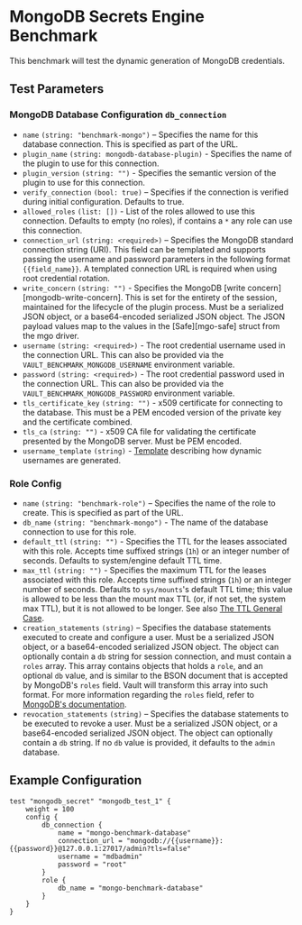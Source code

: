 # MongoDB Secrets Engine Benchmark

This benchmark will test the dynamic generation of MongoDB credentials.

## Test Parameters

### MongoDB Database Configuration `db_connection`

- `name` `(string: "benchmark-mongo")` – Specifies the name for this database
  connection. This is specified as part of the URL.
- `plugin_name` `(string: mongodb-database-plugin)` - Specifies the name of the plugin to use
  for this connection.
- `plugin_version` `(string: "")` - Specifies the semantic version of the plugin to use for this connection.
- `verify_connection` `(bool: true)` – Specifies if the connection is verified
  during initial configuration. Defaults to true.
- `allowed_roles` `(list: [])` - List of the roles allowed to use this connection.
  Defaults to empty (no roles), if contains a `*` any role can use this connection.
- `connection_url` `(string: <required>)` – Specifies the MongoDB standard
  connection string (URI). This field can be templated and supports passing the
  username and password parameters in the following format `{{field_name}}`. A
  templated connection URL is required when using root credential rotation.
- `write_concern` `(string: "")` - Specifies the MongoDB [write
  concern][mongodb-write-concern]. This is set for the entirety of the session,
  maintained for the lifecycle of the plugin process. Must be a serialized JSON
  object, or a base64-encoded serialized JSON object. The JSON payload values
  map to the values in the [Safe][mgo-safe] struct from the mgo driver.
- `username` `(string: <required>)` - The root credential username used in the connection URL. This can also be provided via the `VAULT_BENCHMARK_MONGODB_USERNAME` environment variable.
- `password` `(string: <required>)` - The root credential password used in the connection URL. This can also be provided via the `VAULT_BENCHMARK_MONGODB_PASSWORD` environment variable.
- `tls_certificate_key` `(string: "")` - x509 certificate for connecting to the database.
  This must be a PEM encoded version of the private key and the certificate combined.
- `tls_ca` `(string: "")` - x509 CA file for validating the certificate presented by the
  MongoDB server. Must be PEM encoded.
- `username_template` `(string)` - [Template](https://developer.hashicorp.com/vault/docs/concepts/username-templating) describing how
  dynamic usernames are generated.

### Role Config

- `name` `(string: "benchmark-role")` – Specifies the name of the role to create. This
  is specified as part of the URL.
- `db_name` `(string: "benchmark-mongo")` - The name of the database connection to use
  for this role.
- `default_ttl` `(string: "")` - Specifies the TTL for the leases
  associated with this role. Accepts time suffixed strings (`1h`) or an integer
  number of seconds. Defaults to system/engine default TTL time.
- `max_ttl` `(string: "")` - Specifies the maximum TTL for the leases
  associated with this role. Accepts time suffixed strings (`1h`) or an integer
  number of seconds. Defaults to `sys/mounts`'s default TTL time; this value is allowed to be less than the mount max TTL (or, if not set, the system max TTL), but it is not allowed to be longer. See also [The TTL General Case](https://developer.hashicorp.com/vault/docs/concepts/tokens#the-general-case).
- `creation_statements` `(string)` – Specifies the database
  statements executed to create and configure a user. Must be a
  serialized JSON object, or a base64-encoded serialized JSON object.
  The object can optionally contain a `db` string for session connection,
  and must contain a `roles` array. This array contains objects that holds
  a `role`, and an optional `db` value, and is similar to the BSON document that
  is accepted by MongoDB's `roles` field. Vault will transform this array into
  such format. For more information regarding the `roles` field, refer to
  [MongoDB's documentation](https://docs.mongodb.com/manual/reference/method/db.createUser/).
- `revocation_statements` `(string)` – Specifies the database statements to
  be executed to revoke a user. Must be a serialized JSON object, or a base64-encoded
  serialized JSON object. The object can optionally contain a `db` string. If no
  `db` value is provided, it defaults to the `admin` database.

## Example Configuration

```hcl
test "mongodb_secret" "mongodb_test_1" {
    weight = 100
    config {
        db_connection {
            name = "mongo-benchmark-database"
            connection_url = "mongodb://{{username}}:{{password}}@127.0.0.1:27017/admin?tls=false"
            username = "mdbadmin"
            password = "root"
        }
        role {
            db_name = "mongo-benchmark-database"
        }
    }
}
```
